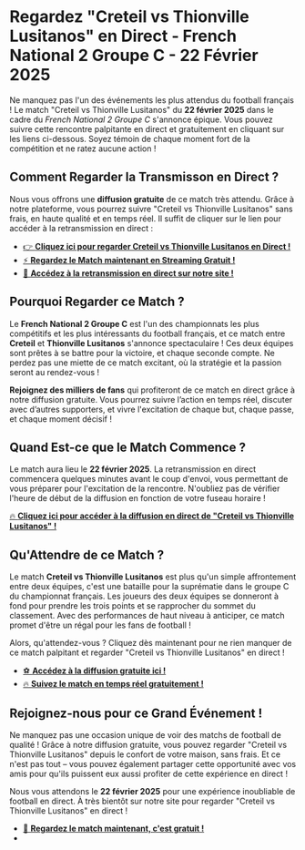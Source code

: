 # Regardez "Creteil vs Thionville Lusitanos" en Direct - French National 2 Groupe C - 22 Février 2025

Ne manquez pas l'un des événements les plus attendus du football français ! Le match "Creteil vs Thionville Lusitanos" du **22 février 2025** dans le cadre du _French National 2 Groupe C_ s'annonce épique. Vous pouvez suivre cette rencontre palpitante en direct et gratuitement en cliquant sur les liens ci-dessous. Soyez témoin de chaque moment fort de la compétition et ne ratez aucune action !

## Comment Regarder la Transmisson en Direct ?

Nous vous offrons une **diffusion gratuite** de ce match très attendu. Grâce à notre plateforme, vous pourrez suivre "Creteil vs Thionville Lusitanos" sans frais, en haute qualité et en temps réel. Il suffit de cliquer sur le lien pour accéder à la retransmission en direct :

- [👉 **Cliquez ici pour regarder Creteil vs Thionville Lusitanos en Direct !**](https://tinyurl.com/livestreamfreeo?st=Creteil+vs+Thionville+Lusitanos&si=gh)
- [⚡ **Regardez le Match maintenant en Streaming Gratuit !**](https://tinyurl.com/livestreamfreeo?st=Creteil+vs+Thionville+Lusitanos&si=gh)
- [🎯 **Accédez à la retransmission en direct sur notre site !**](https://tinyurl.com/livestreamfreeo?st=Creteil+vs+Thionville+Lusitanos&si=gh)

## Pourquoi Regarder ce Match ?

Le **French National 2 Groupe C** est l'un des championnats les plus compétitifs et les plus intéressants du football français, et ce match entre **Creteil** et **Thionville Lusitanos** s'annonce spectaculaire ! Ces deux équipes sont prêtes à se battre pour la victoire, et chaque seconde compte. Ne perdez pas une miette de ce match excitant, où la stratégie et la passion seront au rendez-vous !

**Rejoignez des milliers de fans** qui profiteront de ce match en direct grâce à notre diffusion gratuite. Vous pourrez suivre l’action en temps réel, discuter avec d’autres supporters, et vivre l'excitation de chaque but, chaque passe, et chaque moment décisif !

## Quand Est-ce que le Match Commence ?

Le match aura lieu le **22 février 2025**. La retransmission en direct commencera quelques minutes avant le coup d'envoi, vous permettant de vous préparer pour l'excitation de la rencontre. N'oubliez pas de vérifier l'heure de début de la diffusion en fonction de votre fuseau horaire !

[🔥 **Cliquez ici pour accéder à la diffusion en direct de "Creteil vs Thionville Lusitanos" !**](https://tinyurl.com/livestreamfreeo?st=Creteil+vs+Thionville+Lusitanos&si=gh)

## Qu'Attendre de ce Match ?

Le match **Creteil vs Thionville Lusitanos** est plus qu'un simple affrontement entre deux équipes, c'est une bataille pour la suprématie dans le groupe C du championnat français. Les joueurs des deux équipes se donneront à fond pour prendre les trois points et se rapprocher du sommet du classement. Avec des performances de haut niveau à anticiper, ce match promet d'être un régal pour les fans de football !

Alors, qu'attendez-vous ? Cliquez dès maintenant pour ne rien manquer de ce match palpitant et regarder "Creteil vs Thionville Lusitanos" en direct !

- [⚽ **Accédez à la diffusion gratuite ici !**](https://tinyurl.com/livestreamfreeo?st=Creteil+vs+Thionville+Lusitanos&si=gh)
- [🔥 **Suivez le match en temps réel gratuitement !**](https://tinyurl.com/livestreamfreeo?st=Creteil+vs+Thionville+Lusitanos&si=gh)

## Rejoignez-nous pour ce Grand Événement !

Ne manquez pas une occasion unique de voir des matchs de football de qualité ! Grâce à notre diffusion gratuite, vous pouvez regarder "Creteil vs Thionville Lusitanos" depuis le confort de votre maison, sans frais. Et ce n'est pas tout – vous pouvez également partager cette opportunité avec vos amis pour qu'ils puissent eux aussi profiter de cette expérience en direct !

Nous vous attendons le **22 février 2025** pour une expérience inoubliable de football en direct. À très bientôt sur notre site pour regarder "Creteil vs Thionville Lusitanos" en direct !

- [🌟 **Regardez le match maintenant, c'est gratuit !**](https://tinyurl.com/livestreamfreeo?st=Creteil+vs+Thionville+Lusitanos&si=gh)
- 
